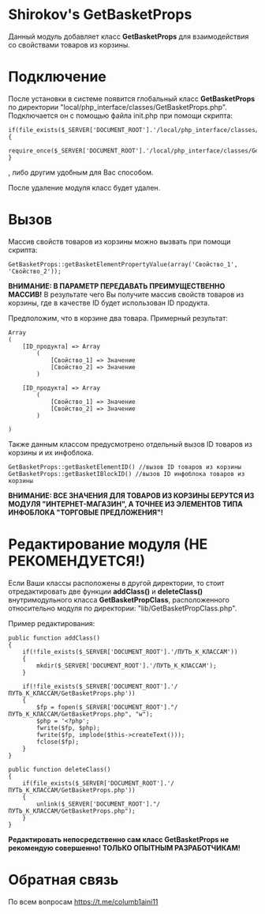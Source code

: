 # Shirokov's GetBasketProps
Данный модуль добавляет класс **GetBasketProps** для взаимодействия со свойствами товаров из корзины.

# Подключение
После установки в системе появится глобальный класс **GetBasketProps** по директории "local/php_interface/classes/GetBasketProps.php".
Подключается он с помощью файла init.php при помощи скрипта:

    if(file_exists($_SERVER['DOCUMENT_ROOT'].'/local/php_interface/classes/GetBasketProps.php'))
    {
        require_once($_SERVER['DOCUMENT_ROOT'].'/local/php_interface/classes/GetBasketProps.php');
    }

, либо другим удобным для Вас способом.

После удаление модуля класс будет удален.

# Вызов
Массив свойств товаров из корзины можно вызвать при помощи скрипта:

    GetBasketProps::getBasketElementPropertyValue(array('Свойство_1', 'Свойство_2'));

**ВНИМАНИЕ: В ПАРАМЕТР ПЕРЕДАВАТЬ ПРЕИМУЩЕСТВЕННО МАССИВ!**
В результате чего Вы получите массив свойств товаров из корзины, где в качестве ID будет использован ID продукта.

Предположим, что в корзине два товара. Примерный результат:

    Array
    (
        [ID_продукта] => Array
            (
                [Свойство_1] => Значение
                [Свойство_2] => Значение
            )

        [ID_продукта] => Array
            (
                [Свойство_1] => Значение
                [Свойство_2] => Значение
            )

    )

Также данным классом предусмотрено отдельный вызов ID товаров из корзины и их инфоблока.

    GetBasketProps::getBasketElementID() //вызов ID товаров из корзины
    GetBasketProps::getBasketIBlockID() //вызов ID инфоблока товаров из корзины

**ВНИМАНИЕ: ВСЕ ЗНАЧЕНИЯ ДЛЯ ТОВАРОВ ИЗ КОРЗИНЫ БЕРУТСЯ ИЗ МОДУЛЯ "ИНТЕРНЕТ-МАГАЗИН", А ТОЧНЕЕ ИЗ ЭЛЕМЕНТОВ ТИПА ИНФОБЛОКА "ТОРГОВЫЕ ПРЕДЛОЖЕНИЯ"!**

# Редактирование модуля (НЕ РЕКОМЕНДУЕТСЯ!)
Если Ваши классы расположены в другой директории, то стоит отредактировать две функции __addClass()__ и __deleteClass()__ внутримодульного класса **GetBasketPropClass**, расположенного относительно модуля по директории: "lib/GetBasketPropClass.php".

Пример редактирования:

    public function addClass()
    {
        if(!file_exists($_SERVER['DOCUMENT_ROOT'].'/ПУТЬ_К_КЛАССАМ'))
        {
            mkdir($_SERVER['DOCUMENT_ROOT'].'/ПУТЬ_К_КЛАССАМ');
        }

        if(!file_exists($_SERVER['DOCUMENT_ROOT'].'/ПУТЬ_К_КЛАССАМ/GetBasketProps.php'))
        {
            $fp = fopen($_SERVER['DOCUMENT_ROOT']."/ПУТЬ_К_КЛАССАМ/GetBasketProps.php", "w");
            $php = '<?php';
            fwrite($fp, $php);
            fwrite($fp, implode($this->createText()));
            fclose($fp);
        }
    }

    public function deleteClass()
    {
        if(file_exists($_SERVER['DOCUMENT_ROOT'].'/ПУТЬ_К_КЛАССАМ/GetBasketProps.php'))
        {
            unlink($_SERVER['DOCUMENT_ROOT']."/ПУТЬ_К_КЛАССАМ/GetBasketProps.php");
        }
    }

**Редактировать непосредственно сам класс GetBasketProps не рекомендую совершенно! ТОЛЬКО ОПЫТНЫМ РАЗРАБОТЧИКАМ!**

# Обратная связь
По всем вопросам https://t.me/columb1aini11
